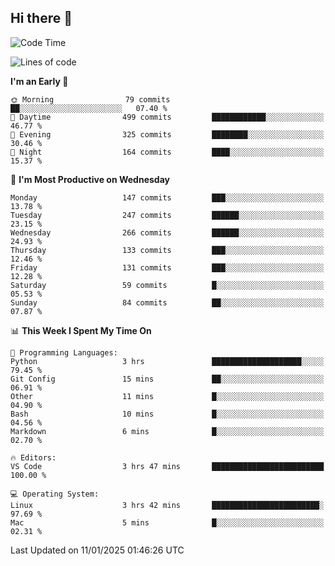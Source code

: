 ## Hi there 👋

<!--
**Wangmerlyn/Wangmerlyn** is a ✨ _special_ ✨ repository because its `README.md` (this file) appears on your GitHub profile.

Here are some ideas to get you started:

- 🔭 I’m currently working on ...
- 🌱 I’m currently learning ...
- 👯 I’m looking to collaborate on ...
- 🤔 I’m looking for help with ...
- 💬 Ask me about ...
- 📫 How to reach me: ...
- 😄 Pronouns: ...
- ⚡ Fun fact: ...
-->
<!--START_SECTION:waka-->
![Code Time](http://img.shields.io/badge/Code%20Time-3%20hrs%204%20mins-blue)

![Lines of code](https://img.shields.io/badge/From%20Hello%20World%20I%27ve%20Written-8.1%20million%20lines%20of%20code-blue)

**I'm an Early 🐤** 

```text
🌞 Morning                79 commits          ██░░░░░░░░░░░░░░░░░░░░░░░   07.40 % 
🌆 Daytime                499 commits         ████████████░░░░░░░░░░░░░   46.77 % 
🌃 Evening                325 commits         ████████░░░░░░░░░░░░░░░░░   30.46 % 
🌙 Night                  164 commits         ████░░░░░░░░░░░░░░░░░░░░░   15.37 % 
```
📅 **I'm Most Productive on Wednesday** 

```text
Monday                   147 commits         ███░░░░░░░░░░░░░░░░░░░░░░   13.78 % 
Tuesday                  247 commits         ██████░░░░░░░░░░░░░░░░░░░   23.15 % 
Wednesday                266 commits         ██████░░░░░░░░░░░░░░░░░░░   24.93 % 
Thursday                 133 commits         ███░░░░░░░░░░░░░░░░░░░░░░   12.46 % 
Friday                   131 commits         ███░░░░░░░░░░░░░░░░░░░░░░   12.28 % 
Saturday                 59 commits          █░░░░░░░░░░░░░░░░░░░░░░░░   05.53 % 
Sunday                   84 commits          ██░░░░░░░░░░░░░░░░░░░░░░░   07.87 % 
```


📊 **This Week I Spent My Time On** 

```text
💬 Programming Languages: 
Python                   3 hrs               ████████████████████░░░░░   79.45 % 
Git Config               15 mins             ██░░░░░░░░░░░░░░░░░░░░░░░   06.91 % 
Other                    11 mins             █░░░░░░░░░░░░░░░░░░░░░░░░   04.90 % 
Bash                     10 mins             █░░░░░░░░░░░░░░░░░░░░░░░░   04.56 % 
Markdown                 6 mins              █░░░░░░░░░░░░░░░░░░░░░░░░   02.70 % 

🔥 Editors: 
VS Code                  3 hrs 47 mins       █████████████████████████   100.00 % 

💻 Operating System: 
Linux                    3 hrs 42 mins       ████████████████████████░   97.69 % 
Mac                      5 mins              █░░░░░░░░░░░░░░░░░░░░░░░░   02.31 % 
```


 Last Updated on 11/01/2025 01:46:26 UTC
<!--END_SECTION:waka-->
